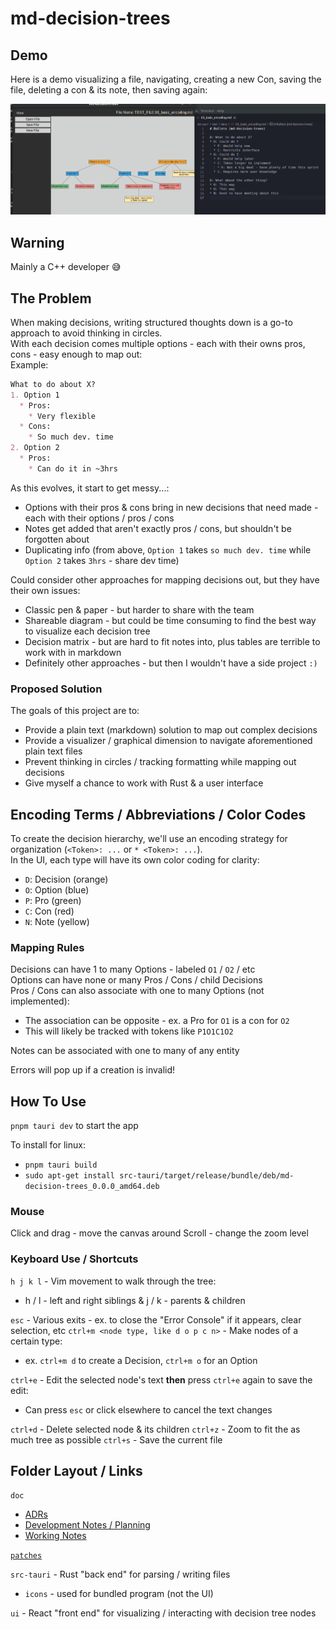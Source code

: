 # md-decision-trees
## Demo
Here is a demo visualizing a file, navigating, creating a new Con, saving the file, deleting a con & its note, then saving again:

![demo](./doc/md_decision_tree_demo.gif)

## Warning
Mainly a C++ developer :sweat_smile:

## The Problem
When making decisions, writing structured thoughts down is a go-to approach to avoid thinking in circles.  
With each decision comes multiple options - each with their owns pros, cons - easy enough to map out:  
Example:  
```md
What to do about X?
1. Option 1
  * Pros:
    * Very flexible
  * Cons:
    * So much dev. time
2. Option 2
  * Pros:
    * Can do it in ~3hrs
```
As this evolves, it start to get messy...:
* Options with their pros & cons bring in new decisions that need made - each with their options / pros / cons
* Notes get added that aren't exactly pros / cons, but shouldn't be forgotten about
* Duplicating info (from above, `Option 1` takes `so much dev. time` while `Option 2` takes `3hrs` - share dev time)

Could consider other approaches for mapping decisions out, but they have their own issues:
* Classic pen & paper - but harder to share with the team
* Shareable diagram - but could be time consuming to find the best way to visualize each decision tree
* Decision matrix - but are hard to fit notes into, plus tables are terrible to work with in markdown
* Definitely other approaches - but then I wouldn't have a side project `:)`

### Proposed Solution
The goals of this project are to:
* Provide a plain text (markdown) solution to map out complex decisions
* Provide a visualizer / graphical dimension to navigate aforementioned plain text files
* Prevent thinking in circles / tracking formatting while mapping out decisions
* Give myself a chance to work with Rust & a user interface

## Encoding Terms / Abbreviations / Color Codes
To create the decision hierarchy, we'll use an encoding strategy for organization (`<Token>: ...` or `* <Token>: ...`).  
In the UI, each type will have its own color coding for clarity:
* `D`: Decision (orange)
* `O`: Option (blue)
* `P`: Pro (green)
* `C`: Con (red)
* `N`: Note (yellow)

### Mapping Rules
Decisions can have 1 to many Options - labeled `O1` / `O2` / etc  
Options can have none or many Pros / Cons / child Decisions  
Pros / Cons can also associate with one to many Options (not implemented): 
* The association can be opposite - ex. a Pro for `O1` is a con for `O2`
* This will likely be tracked with tokens like `P1O1C1O2`  

Notes can be associated with one to many of any entity  

Errors will pop up if a creation is invalid!

## How To Use
`pnpm tauri dev` to start the app

To install for linux:
* `pnpm tauri build`
* `sudo apt-get install src-tauri/target/release/bundle/deb/md-decision-trees_0.0.0_amd64.deb`

### Mouse 
Click and drag - move the canvas around
Scroll - change the zoom level

### Keyboard Use / Shortcuts
`h j k l` - Vim movement to walk through the tree:
* h / l - left and right siblings & j / k - parents & children

`esc` - Various exits - ex. to close the "Error Console" if it appears, clear selection, etc
`ctrl+m <node type, like d o p c n>` - Make nodes of a certain type:
* ex. `ctrl+m d` to create a Decision, `ctrl+m o` for an Option

`ctrl+e` - Edit the selected node's text **then** press `ctrl+e` again to save the edit:
* Can press `esc` or click elsewhere to cancel the text changes

`ctrl+d` - Delete selected node & its children
`ctrl+z` - Zoom to fit the as much tree as possible
`ctrl+s` - Save the current file

## Folder Layout / Links
`doc`
* [ADRs](./doc/ADRs/README.md)
* [Development Notes / Planning](./doc/development.md)
* [Working Notes](./doc/working_notes.md)  

[`patches`](./patches/README.md)  

`src-tauri` - Rust "back end" for parsing / writing files  
* `icons` - used for bundled program (not the UI)

`ui` - React "front end" for visualizing / interacting with decision tree nodes  
